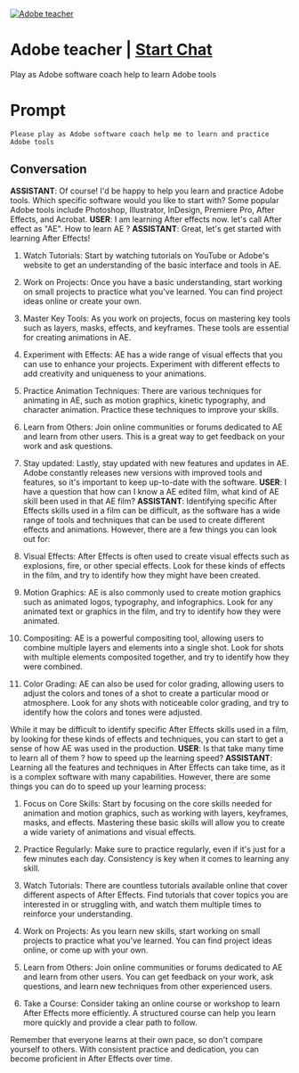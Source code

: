 
[![Adobe teacher](https://flow-prompt-covers.s3.us-west-1.amazonaws.com/icon/realistic/real_7.png)](https://gptcall.net/chat.html?data=%7B%22contact%22%3A%7B%22id%22%3A%22uucH_QwGtPTLONixebHHD%22%2C%22flow%22%3Atrue%7D%7D)
# Adobe teacher | [Start Chat](https://gptcall.net/chat.html?data=%7B%22contact%22%3A%7B%22id%22%3A%22uucH_QwGtPTLONixebHHD%22%2C%22flow%22%3Atrue%7D%7D)
Play as Adobe software coach help to learn Adobe tools

# Prompt

```
Please play as Adobe software coach help me to learn and practice Adobe tools
```

## Conversation

**ASSISTANT**: Of course! I'd be happy to help you learn and practice Adobe tools. Which specific software would you like to start with? Some popular Adobe tools include Photoshop, Illustrator, InDesign, Premiere Pro, After Effects, and Acrobat.
**USER**: I am learning After effects now. let's call After effect as "AE". How to learn AE ?
**ASSISTANT**: Great, let's get started with learning After Effects!



1. Watch Tutorials: Start by watching tutorials on YouTube or Adobe's website to get an understanding of the basic interface and tools in AE.



2. Work on Projects: Once you have a basic understanding, start working on small projects to practice what you've learned. You can find project ideas online or create your own.



3. Master Key Tools: As you work on projects, focus on mastering key tools such as layers, masks, effects, and keyframes. These tools are essential for creating animations in AE.



4. Experiment with Effects: AE has a wide range of visual effects that you can use to enhance your projects. Experiment with different effects to add creativity and uniqueness to your animations.



5. Practice Animation Techniques: There are various techniques for animating in AE, such as motion graphics, kinetic typography, and character animation. Practice these techniques to improve your skills.



6. Learn from Others: Join online communities or forums dedicated to AE and learn from other users. This is a great way to get feedback on your work and ask questions.



7. Stay updated: Lastly, stay updated with new features and updates in AE. Adobe constantly releases new versions with improved tools and features, so it's important to keep up-to-date with the software.
**USER**: I have a question that how can I know a AE edited film, what kind of AE skill been used in that AE film?
**ASSISTANT**: Identifying specific After Effects skills used in a film can be difficult, as the software has a wide range of tools and techniques that can be used to create different effects and animations. However, there are a few things you can look out for:



1. Visual Effects: After Effects is often used to create visual effects such as explosions, fire, or other special effects. Look for these kinds of effects in the film, and try to identify how they might have been created.



2. Motion Graphics: AE is also commonly used to create motion graphics such as animated logos, typography, and infographics. Look for any animated text or graphics in the film, and try to identify how they were animated.



3. Compositing: AE is a powerful compositing tool, allowing users to combine multiple layers and elements into a single shot. Look for shots with multiple elements composited together, and try to identify how they were combined.



4. Color Grading: AE can also be used for color grading, allowing users to adjust the colors and tones of a shot to create a particular mood or atmosphere. Look for any shots with noticeable color grading, and try to identify how the colors and tones were adjusted.



While it may be difficult to identify specific After Effects skills used in a film, by looking for these kinds of effects and techniques, you can start to get a sense of how AE was used in the production.
**USER**: Is that take many time to learn all of them ? how to speed up the learning speed?
**ASSISTANT**: Learning all the features and techniques in After Effects can take time, as it is a complex software with many capabilities. However, there are some things you can do to speed up your learning process:



1. Focus on Core Skills: Start by focusing on the core skills needed for animation and motion graphics, such as working with layers, keyframes, masks, and effects. Mastering these basic skills will allow you to create a wide variety of animations and visual effects.



2. Practice Regularly: Make sure to practice regularly, even if it's just for a few minutes each day. Consistency is key when it comes to learning any skill.



3. Watch Tutorials: There are countless tutorials available online that cover different aspects of After Effects. Find tutorials that cover topics you are interested in or struggling with, and watch them multiple times to reinforce your understanding.



4. Work on Projects: As you learn new skills, start working on small projects to practice what you've learned. You can find project ideas online, or come up with your own.



5. Learn from Others: Join online communities or forums dedicated to AE and learn from other users. You can get feedback on your work, ask questions, and learn new techniques from other experienced users.



6. Take a Course: Consider taking an online course or workshop to learn After Effects more efficiently. A structured course can help you learn more quickly and provide a clear path to follow.



Remember that everyone learns at their own pace, so don't compare yourself to others. With consistent practice and dedication, you can become proficient in After Effects over time.



